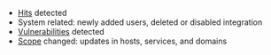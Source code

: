 * [Hits](../../../glossary-en.md#hit) detected
* System related: newly added users, deleted or disabled integration
* [Vulnerabilities](../../../glossary-en.md#vulnerability) detected
* [Scope](../../scanner/check-scope.md) changed: updates in hosts, services, and domains